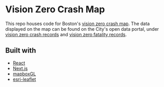# Vision Zero Crash Map

This repo houses code for Boston's [vision zero crash map](https://apps.boston.gov/vision-zero/). The data displayed
on the map can be found on the City's open data portal, under [vision zero crash records](https://data.boston.gov/dataset/vision-zero-crash-records)
and [vision zero fatality records](https://data.boston.gov/dataset/vision-zero-fatality-records).

## Built with
* [React](https://reactjs.org/)
* [Next.js](https://nextjs.org/)
* [mapboxGL](https://www.mapbox.com/mapbox-gl-js/api/)
* [esri-leaflet](https://esri.github.io/esri-leaflet/)


